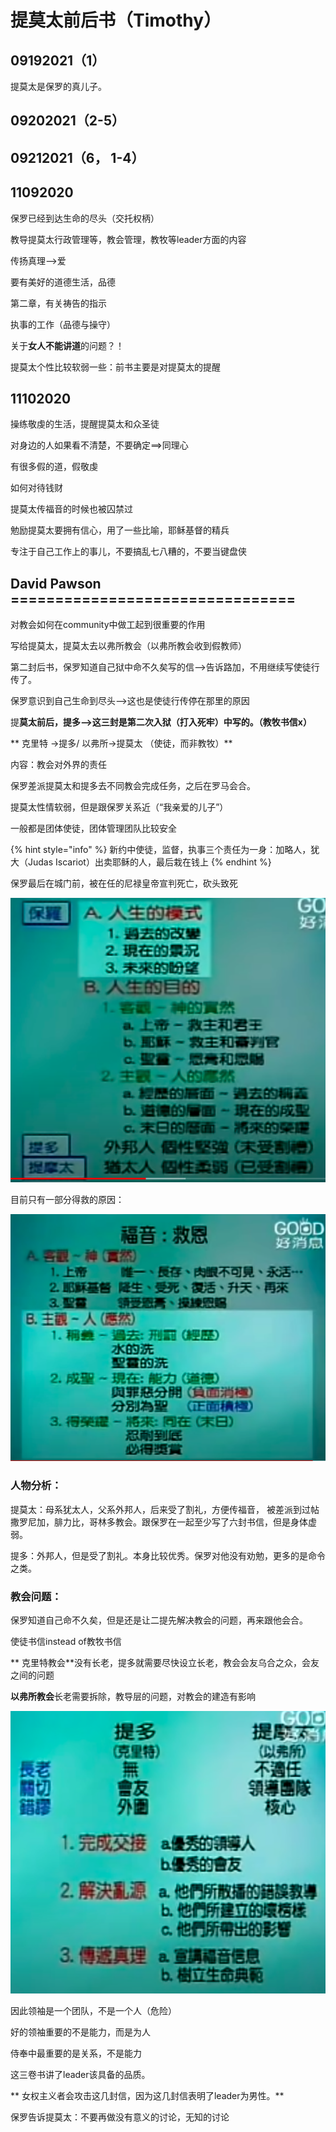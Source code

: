 # 提莫太前后书（Timothy）

## 09192021（1）

 提莫太是保罗的真儿子。

## 09202021（2-5）

## 09212021（6， 1-4）

## 11092020

 保罗已经到达生命的尽头（交托权柄）

 教导提莫太行政管理等，教会管理，教牧等leader方面的内容

 传扬真理-->爱

 要有美好的道德生活，品德

  第二章，有关祷告的指示

  执事的工作（品德与操守）

 关于**女人不能讲道**的问题？！

 提莫太个性比较软弱一些：前书主要是对提莫太的提醒

## 11102020

 操练敬虔的生活，提醒提莫太和众圣徒

  对身边的人如果看不清楚，不要确定==>同理心

 有很多假的道，假敬虔

 如何对待钱财

 提莫太传福音的时候也被囚禁过

  勉励提莫太要拥有信心，用了一些比喻，耶稣基督的精兵

 专注于自己工作上的事儿，不要搞乱七八糟的，不要当键盘侠

## David Pawson ================================

对教会如何在community中做工起到很重要的作用

 写给提莫太，提莫太去以弗所教会（以弗所教会收到假教师）

 第二封后书，保罗知道自己狱中命不久矣写的信-->告诉路加，不用继续写使徒行传了。

 保罗意识到自己生命到尽头-->这也是使徒行传停在那里的原因

  提**莫太前后，提多-->这三封是第二次入狱（打入死牢）中写的。（教牧书信x）**

** 克里特 ->提多/ 以弗所->提莫太 （使徒，而非教牧）**

 内容：教会对外界的责任

  保罗差派提莫太和提多去不同教会完成任务，之后在罗马会合。

 提莫太性情软弱，但是跟保罗关系近（“我亲爱的儿子”）

 一般都是团体使徒，团体管理团队比较安全

{% hint style="info" %}
新约中使徒，监督，执事三个责任为一身：加略人，犹大（Judas Iscariot）出卖耶稣的人，最后栽在钱上
{% endhint %}

 保罗最后在城门前，被在任的尼禄皇帝宣判死亡，砍头致死

![](<../.gitbook/assets/image (62).png>)

 目前只有一部分得救的原因：

![](<../.gitbook/assets/image (63).png>)

### 人物分析：

 提莫太：母系犹太人，父系外邦人，后来受了割礼，方便传福音， 被差派到过帖撒罗尼加，腓力比，哥林多教会。跟保罗在一起至少写了六封书信，但是身体虚弱。

 提多：外邦人，但是受了割礼。本身比较优秀。保罗对他没有劝勉，更多的是命令之类。

### 教会问题：

 保罗知道自己命不久矣，但是还是让二提先解决教会的问题，再来跟他会合。

 使徒书信instead of教牧书信

** 克里特教会**没有长老，提多就需要尽快设立长老，教会会友乌合之众，会友之间的问题

 **以弗所教会**长老需要拆除，教导层的问题，对教会的建造有影响

![](<../.gitbook/assets/image (64).png>)

因此领袖是一个团队，不是一个人（危险）

 好的领袖重要的不是能力，而是为人

 侍奉中最重要的是关系，不是能力

 这三卷书讲了leader该具备的品质。

** 女权主义者会攻击这几封信，因为这几封信表明了leader为男性。**

 保罗告诉提莫太：不要再做没有意义的讨论，无知的讨论 






